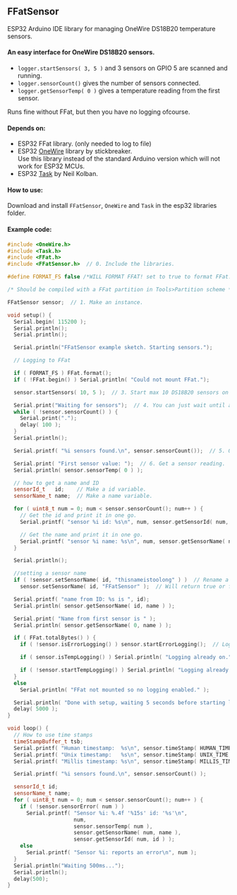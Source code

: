 ## FFatSensor
ESP32 Arduino IDE library for managing OneWire DS18B20 temperature sensors.

#### An easy interface for OneWire DS18B20 sensors.

- `logger.startSensors( 3, 5 )` and 3 sensors on GPIO 5 are scanned and running.
- `logger.sensorCount()` gives the number of sensors connected.
- `logger.getSensorTemp( 0 )` gives a temperature reading from the first sensor.

Runs fine without FFat, but then you have no logging ofcourse.

#### Depends on:
- ESP32 FFat library. (only needed to log to file)
- ESP32 [OneWire](https://github.com/stickbreaker/OneWire) library by stickbreaker.
<br>Use this library instead of the standard Arduino version which will not work for ESP32 MCUs.
- ESP32 [Task](https://github.com/CelliesProjects/Task) by Neil Kolban.

#### How to use:
Download and install `FFatSensor`, `OneWire` and `Task` in the esp32 libraries folder.

#### Example code:
````c++
#include <OneWire.h>
#include <Task.h>
#include <FFat.h>
#include <FFatSensor.h>  // 0. Include the libraries.

#define FORMAT_FS false /*WILL FORMAT FFAT! set to true to format FFat.*/

/* Should be compiled with a FFat partition in Tools>Partition scheme */

FFatSensor sensor;  // 1. Make an instance.

void setup() {
  Serial.begin( 115200 );
  Serial.println();
  Serial.println();

  Serial.println("FFatSensor example sketch. Starting sensors.");

  // Logging to FFat

  if ( FORMAT_FS ) FFat.format();
  if ( !FFat.begin() ) Serial.println( "Could not mount FFat.");

  sensor.startSensors( 10, 5 );  // 3. Start max 10 DS18B20 sensors on GPIO 5.

  Serial.print("Waiting for sensors");  // 4. You can just wait until a particular sensor gives a valid reading.
  while ( !sensor.sensorCount() ) {
    Serial.print(".");
    delay( 100 );
  }
  Serial.println();

  Serial.printf( "%i sensors found.\n", sensor.sensorCount());  // 5. Or check how many sensors are found.

  Serial.print( "First sensor value: ");  // 6. Get a sensor reading.
  Serial.println( sensor.sensorTemp( 0 ) );

  // how to get a name and ID
  sensorId_t   id;    // Make a id variable.
  sensorName_t name;  // Make a name variable.

  for ( uint8_t num = 0; num < sensor.sensorCount(); num++ ) {
    // Get the id and print it in one go.
    Serial.printf( "sensor %i id: %s\n", num, sensor.getSensorId( num, id ) );

    // Get the name and print it in one go.
    Serial.printf( "sensor %i name: %s\n", num, sensor.getSensorName( num, name ) );
  }

  Serial.println();

  //setting a sensor name
  if ( !sensor.setSensorName( id, "thisnameistoolong" ) )  // Rename a sensor. The new name will be stored in NVS and be available after a reboot.
    sensor.setSensorName( id, "FFatSensor" );  // Will return true or false depending on the result of the operation.

  Serial.printf( "name from ID: %s is ", id);
  Serial.println( sensor.getSensorName( id, name ) );

  Serial.print( "Name from first sensor is " );
  Serial.println( sensor.getSensorName( 0, name ) );

  if ( FFat.totalBytes() ) {
    if ( !sensor.isErrorLogging() ) sensor.startErrorLogging();  // Log sensor errors to FFat.

    if ( sensor.isTempLogging() ) Serial.println( "Logging already on." );  // You can check the current log state.

    if ( !sensor.startTempLogging() ) Serial.println( "Logging already on. (again)" );  // If FFat is mounted sensor values will be logged every 180 seconds.
  }
  else
    Serial.println( "FFat not mounted so no logging enabled." );

  Serial.println( "Done with setup, waiting 5 seconds before starting loop..." );
  delay( 5000 );
}

void loop() {
  // How to use time stamps
  timeStampBuffer_t tsb;
  Serial.printf( "Human timestamp:  %s\n", sensor.timeStamp( HUMAN_TIME, tsb ) );
  Serial.printf( "Unix timestamp:   %s\n", sensor.timeStamp( UNIX_TIME, tsb ) );
  Serial.printf( "Millis timestamp: %s\n", sensor.timeStamp( MILLIS_TIME, tsb ) );

  Serial.printf( "%i sensors found.\n", sensor.sensorCount() );

  sensorId_t id;
  sensorName_t name;
  for ( uint8_t num = 0; num < sensor.sensorCount(); num++ ) {
    if ( !sensor.sensorError( num ) )
      Serial.printf( "Sensor %i: %.4f '%15s' id: '%s'\n",
                     num,
                     sensor.sensorTemp( num ),
                     sensor.getSensorName( num, name ),
                     sensor.getSensorId( num, id ) );
    else
      Serial.printf( "Sensor %i: reports an error\n", num );
  }
  Serial.println("Waiting 500ms...");
  Serial.println();
  delay(500);
}
````
